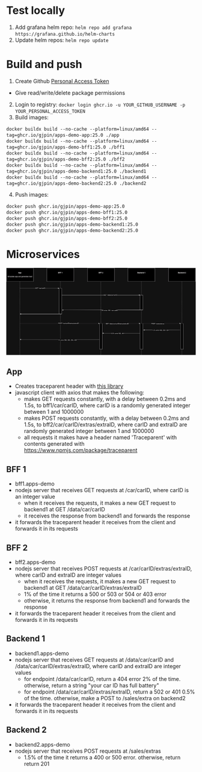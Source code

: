 # Test locally

1. Add grafana helm repo: `helm repo add grafana https://grafana.github.io/helm-charts`
2. Update helm repos: `helm repo update`

# Build and push

1. Create Github [Personal Access Token](https://github.com/settings/tokens/new)

- Give read/write/delete package permissions

2. Login to registry: `docker login ghcr.io -u YOUR_GITHUB_USERNAME -p YOUR_PERSONAL_ACCESS_TOKEN`
3. Build images:

```
docker buildx build --no-cache --platform=linux/amd64 --tag=ghcr.io/gjpin/apps-demo-app:25.0 ./app
docker buildx build --no-cache --platform=linux/amd64 --tag=ghcr.io/gjpin/apps-demo-bff1:25.0 ./bff1
docker buildx build --no-cache --platform=linux/amd64 --tag=ghcr.io/gjpin/apps-demo-bff2:25.0 ./bff2
docker buildx build --no-cache --platform=linux/amd64 --tag=ghcr.io/gjpin/apps-demo-backend1:25.0 ./backend1
docker buildx build --no-cache --platform=linux/amd64 --tag=ghcr.io/gjpin/apps-demo-backend2:25.0 ./backend2
```

4. Push images:

```
docker push ghcr.io/gjpin/apps-demo-app:25.0
docker push ghcr.io/gjpin/apps-demo-bff1:25.0
docker push ghcr.io/gjpin/apps-demo-bff2:25.0
docker push ghcr.io/gjpin/apps-demo-backend1:25.0
docker push ghcr.io/gjpin/apps-demo-backend2:25.0
```

# Microservices

![diagram](apps-demo.drawio.png)

## App

- Creates traceparent header with [this library](https://www.npmjs.com/package/traceparent)
- javascript client with axios that makes the following:
  - makes GET requests constantly, with a delay between 0.2ms and 1.5s, to bff1/car/carID, where carID is a randomly generated integer between 1 and 1000000
  - makes POST requests constantly, with a delay between 0.2ms and 1.5s, to bff2/car/carID/extras/extraID, where carID and extraID are randomly generated integer between 1 and 1000000
  - all requests it makes have a header named 'Traceparent' with contents generated with https://www.npmjs.com/package/traceparent

## BFF 1

- bff1.apps-demo
- nodejs server that receives GET requests at /car/carID, where carID is an integer value
  - when it receives the requests, it makes a new GET request to backend1 at GET /data/car/carID
  - it receives the response from backend1 and forwards the response
- it forwards the traceparent header it receives from the client and forwards it in its requests

## BFF 2

- bff2.apps-demo
- nodejs server that receives POST requests at /car/carID/extras/extraID, where carID and extraID are integer values
  - when it receives the requests, it makes a new GET request to backend1 at GET /data/car/carID/extras/extraID
  - 1% of the time it returns a 500 or 503 or 504 or 403 error
  - otherwise, it returns the response from backend1 and forwards the response
- it forwards the traceparent header it receives from the client and forwards it in its requests

## Backend 1

- backend1.apps-demo
- nodejs server that receives GET requests at /data/car/carID and /data/car/carID/extras/extraID, where carID and extraID are integer values
  - for endpoint /data/car/carID, return a 404 error 2% of the time. otherwise, return a string "your car ID has full battery"
  - for endpoint /data/car/carID/extras/extraID, return a 502 or 401 0.5% of the time. otherwise, make a POST to /sales/extra on backend2
- it forwards the traceparent header it receives from the client and forwards it in its requests

## Backend 2

- backend2.apps-demo
- nodejs server that receives POST requests at /sales/extras
  - 1.5% of the time it returns a 400 or 500 error. otherwise, return return 201
